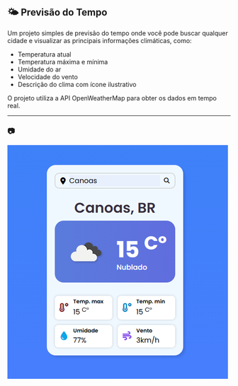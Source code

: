 ## 🌤️ Previsão do Tempo

Um projeto simples de previsão do tempo onde você pode buscar qualquer cidade e visualizar as principais informações climáticas, como:

- Temperatura atual
- Temperatura máxima e mínima
- Umidade do ar
- Velocidade do vento
- Descrição do clima com ícone ilustrativo

O projeto utiliza a API OpenWeatherMap para obter os dados em tempo real.

---

### 📷 

![Previsão do Tempo](screenshot.png)
